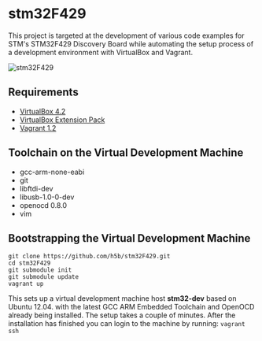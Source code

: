 # stm32F429

This project is targeted at the development of various code examples for STM's
STM32F429 Discovery Board while automating the setup process of a development
environment with VirtualBox and Vagrant.

![stm32F429](https://github.com/h5b/stm32F429/raw/master/doc/img/stm32f429iDISC.png)

## Requirements

* [VirtualBox 4.2](https://www.virtualbox.org)
* [VirtualBox Extension Pack](http://download.virtualbox.org/virtualbox/)
* [Vagrant 1.2](http://vagrantup.com)

## Toolchain on the Virtual Development Machine

* gcc-arm-none-eabi
* git
* libftdi-dev
* libusb-1.0-0-dev
* openocd 0.8.0
* vim

## Bootstrapping the Virtual Development Machine

```
git clone https://github.com/h5b/stm32F429.git
cd stm32F429
git submodule init
git submodule update
vagrant up
```

This sets up a virtual development machine host __stm32-dev__ based on Ubuntu
12.04. with the latest GCC ARM Embedded Toolchain and OpenOCD already being
installed. The setup takes a couple of minutes. After the installation has
finished you can login to the machine by running: `vagrant ssh`
